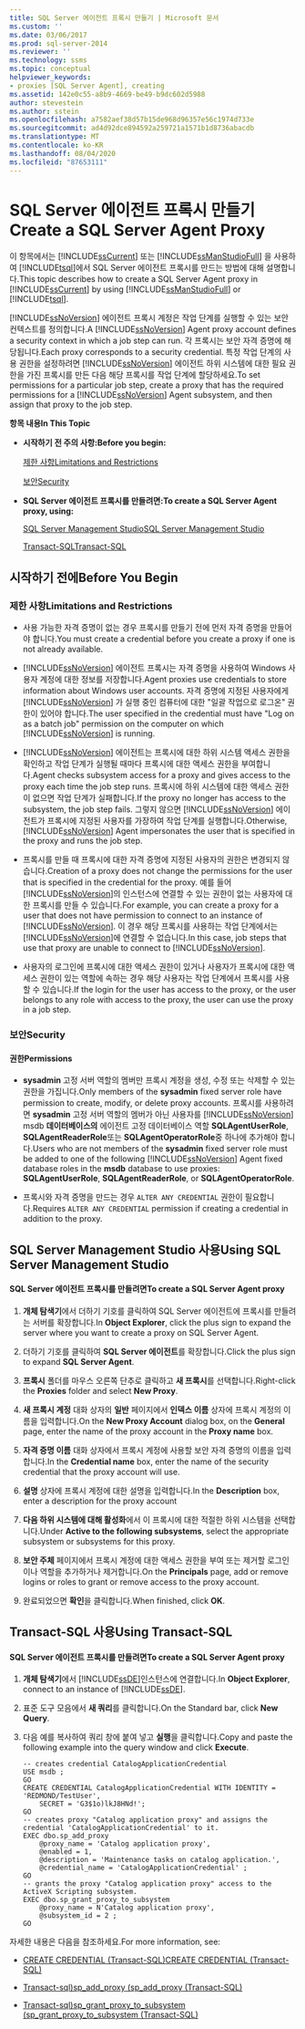 ```yaml
---
title: SQL Server 에이전트 프록시 만들기 | Microsoft 문서
ms.custom: ''
ms.date: 03/06/2017
ms.prod: sql-server-2014
ms.reviewer: ''
ms.technology: ssms
ms.topic: conceptual
helpviewer_keywords:
- proxies [SQL Server Agent], creating
ms.assetid: 142e0c55-a8b9-4669-be49-b9dc602d5988
author: stevestein
ms.author: sstein
ms.openlocfilehash: a7582aef38d57b15de968d96357e56c1974d733e
ms.sourcegitcommit: ad4d92dce894592a259721a1571b1d8736abacdb
ms.translationtype: MT
ms.contentlocale: ko-KR
ms.lasthandoff: 08/04/2020
ms.locfileid: "87653111"
---
```

# <a name="create-a-sql-server-agent-proxy"></a><span data-ttu-id="c4cc6-102">SQL Server 에이전트 프록시 만들기</span><span class="sxs-lookup"><span data-stu-id="c4cc6-102">Create a SQL Server Agent Proxy</span></span>
  <span data-ttu-id="c4cc6-103">이 항목에서는 [!INCLUDE[ssCurrent](../../includes/sscurrent-md.md)] 또는 [!INCLUDE[ssManStudioFull](../../includes/ssmanstudiofull-md.md)] 을 사용하여 [!INCLUDE[tsql](../../includes/tsql-md.md)]에서 SQL Server 에이전트 프록시를 만드는 방법에 대해 설명합니다.</span><span class="sxs-lookup"><span data-stu-id="c4cc6-103">This topic describes how to create a SQL Server Agent proxy in [!INCLUDE[ssCurrent](../../includes/sscurrent-md.md)] by using [!INCLUDE[ssManStudioFull](../../includes/ssmanstudiofull-md.md)] or [!INCLUDE[tsql](../../includes/tsql-md.md)].</span></span>  
  
 <span data-ttu-id="c4cc6-104">[!INCLUDE[ssNoVersion](../../includes/ssnoversion-md.md)] 에이전트 프록시 계정은 작업 단계를 실행할 수 있는 보안 컨텍스트를 정의합니다.</span><span class="sxs-lookup"><span data-stu-id="c4cc6-104">A [!INCLUDE[ssNoVersion](../../includes/ssnoversion-md.md)] Agent proxy account defines a security context in which a job step can run.</span></span> <span data-ttu-id="c4cc6-105">각 프록시는 보안 자격 증명에 해당됩니다.</span><span class="sxs-lookup"><span data-stu-id="c4cc6-105">Each proxy corresponds to a security credential.</span></span> <span data-ttu-id="c4cc6-106">특정 작업 단계의 사용 권한을 설정하려면 [!INCLUDE[ssNoVersion](../../includes/ssnoversion-md.md)] 에이전트 하위 시스템에 대한 필요 권한을 가진 프록시를 만든 다음 해당 프록시를 작업 단계에 할당하세요.</span><span class="sxs-lookup"><span data-stu-id="c4cc6-106">To set permissions for a particular job step, create a proxy that has the required permissions for a [!INCLUDE[ssNoVersion](../../includes/ssnoversion-md.md)] Agent subsystem, and then assign that proxy to the job step.</span></span>  
  
 <span data-ttu-id="c4cc6-107">**항목 내용**</span><span class="sxs-lookup"><span data-stu-id="c4cc6-107">**In This Topic**</span></span>  
  
-   <span data-ttu-id="c4cc6-108">**시작하기 전 주의 사항:**</span><span class="sxs-lookup"><span data-stu-id="c4cc6-108">**Before you begin:**</span></span>  
  
     [<span data-ttu-id="c4cc6-109">제한 사항</span><span class="sxs-lookup"><span data-stu-id="c4cc6-109">Limitations and Restrictions</span></span>](#Restrictions)  
  
     [<span data-ttu-id="c4cc6-110">보안</span><span class="sxs-lookup"><span data-stu-id="c4cc6-110">Security</span></span>](#Security)  
  
-   <span data-ttu-id="c4cc6-111">**SQL Server 에이전트 프록시를 만들려면:**</span><span class="sxs-lookup"><span data-stu-id="c4cc6-111">**To create a SQL Server Agent proxy, using:**</span></span>  
  
     [<span data-ttu-id="c4cc6-112">SQL Server Management Studio</span><span class="sxs-lookup"><span data-stu-id="c4cc6-112">SQL Server Management Studio</span></span>](#SSMSProcedure)  
  
     [<span data-ttu-id="c4cc6-113">Transact-SQL</span><span class="sxs-lookup"><span data-stu-id="c4cc6-113">Transact-SQL</span></span>](#TsqlProcedure)  
  
##  <a name="before-you-begin"></a><a name="BeforeYouBegin"></a> <span data-ttu-id="c4cc6-114">시작하기 전에</span><span class="sxs-lookup"><span data-stu-id="c4cc6-114">Before You Begin</span></span>  
  
###  <a name="limitations-and-restrictions"></a><a name="Restrictions"></a> <span data-ttu-id="c4cc6-115">제한 사항</span><span class="sxs-lookup"><span data-stu-id="c4cc6-115">Limitations and Restrictions</span></span>  
  
-   <span data-ttu-id="c4cc6-116">사용 가능한 자격 증명이 없는 경우 프록시를 만들기 전에 먼저 자격 증명을 만들어야 합니다.</span><span class="sxs-lookup"><span data-stu-id="c4cc6-116">You must create a credential before you create a proxy if one is not already available.</span></span>  
  
-   [!INCLUDE[ssNoVersion](../../includes/ssnoversion-md.md)] <span data-ttu-id="c4cc6-117">에이전트 프록시는 자격 증명을 사용하여 Windows 사용자 계정에 대한 정보를 저장합니다.</span><span class="sxs-lookup"><span data-stu-id="c4cc6-117">Agent proxies use credentials to store information about Windows user accounts.</span></span> <span data-ttu-id="c4cc6-118">자격 증명에 지정된 사용자에게 [!INCLUDE[ssNoVersion](../../includes/ssnoversion-md.md)] 가 실행 중인 컴퓨터에 대한 "일괄 작업으로 로그온" 권한이 있어야 합니다.</span><span class="sxs-lookup"><span data-stu-id="c4cc6-118">The user specified in the credential must have "Log on as a batch job" permission on the computer on which [!INCLUDE[ssNoVersion](../../includes/ssnoversion-md.md)] is running.</span></span>  
  
-   [!INCLUDE[ssNoVersion](../../includes/ssnoversion-md.md)] <span data-ttu-id="c4cc6-119">에이전트는 프록시에 대한 하위 시스템 액세스 권한을 확인하고 작업 단계가 실행될 때마다 프록시에 대한 액세스 권한을 부여합니다.</span><span class="sxs-lookup"><span data-stu-id="c4cc6-119">Agent checks subsystem access for a proxy and gives access to the proxy each time the job step runs.</span></span> <span data-ttu-id="c4cc6-120">프록시에 하위 시스템에 대한 액세스 권한이 없으면 작업 단계가 실패합니다.</span><span class="sxs-lookup"><span data-stu-id="c4cc6-120">If the proxy no longer has access to the subsystem, the job step fails.</span></span> <span data-ttu-id="c4cc6-121">그렇지 않으면 [!INCLUDE[ssNoVersion](../../includes/ssnoversion-md.md)] 에이전트가 프록시에 지정된 사용자를 가장하여 작업 단계를 실행합니다.</span><span class="sxs-lookup"><span data-stu-id="c4cc6-121">Otherwise, [!INCLUDE[ssNoVersion](../../includes/ssnoversion-md.md)] Agent impersonates the user that is specified in the proxy and runs the job step.</span></span>  
  
-   <span data-ttu-id="c4cc6-122">프록시를 만들 때 프록시에 대한 자격 증명에 지정된 사용자의 권한은 변경되지 않습니다.</span><span class="sxs-lookup"><span data-stu-id="c4cc6-122">Creation of a proxy does not change the permissions for the user that is specified in the credential for the proxy.</span></span> <span data-ttu-id="c4cc6-123">예를 들어 [!INCLUDE[ssNoVersion](../../includes/ssnoversion-md.md)]의 인스턴스에 연결할 수 있는 권한이 없는 사용자에 대한 프록시를 만들 수 있습니다.</span><span class="sxs-lookup"><span data-stu-id="c4cc6-123">For example, you can create a proxy for a user that does not have permission to connect to an instance of [!INCLUDE[ssNoVersion](../../includes/ssnoversion-md.md)].</span></span> <span data-ttu-id="c4cc6-124">이 경우 해당 프록시를 사용하는 작업 단계에서는 [!INCLUDE[ssNoVersion](../../includes/ssnoversion-md.md)]에 연결할 수 없습니다.</span><span class="sxs-lookup"><span data-stu-id="c4cc6-124">In this case, job steps that use that proxy are unable to connect to [!INCLUDE[ssNoVersion](../../includes/ssnoversion-md.md)].</span></span>  
  
-   <span data-ttu-id="c4cc6-125">사용자의 로그인에 프록시에 대한 액세스 권한이 있거나 사용자가 프록시에 대한 액세스 권한이 있는 역할에 속하는 경우 해당 사용자는 작업 단계에서 프록시를 사용할 수 있습니다.</span><span class="sxs-lookup"><span data-stu-id="c4cc6-125">If the login for the user has access to the proxy, or the user belongs to any role with access to the proxy, the user can use the proxy in a job step.</span></span>  
  
###  <a name="security"></a><a name="Security"></a> <span data-ttu-id="c4cc6-126">보안</span><span class="sxs-lookup"><span data-stu-id="c4cc6-126">Security</span></span>  
  
####  <a name="permissions"></a><a name="Permissions"></a> <span data-ttu-id="c4cc6-127">권한</span><span class="sxs-lookup"><span data-stu-id="c4cc6-127">Permissions</span></span>  
  
-   <span data-ttu-id="c4cc6-128">**sysadmin** 고정 서버 역할의 멤버만 프록시 계정을 생성, 수정 또는 삭제할 수 있는 권한을 가집니다.</span><span class="sxs-lookup"><span data-stu-id="c4cc6-128">Only members of the **sysadmin** fixed server role have permission to create, modify, or delete proxy accounts.</span></span> <span data-ttu-id="c4cc6-129">프록시를 사용하려면 **sysadmin** 고정 서버 역할의 멤버가 아닌 사용자를 [!INCLUDE[ssNoVersion](../../includes/ssnoversion-md.md)] msdb **데이터베이스의** 에이전트 고정 데이터베이스 역할 **SQLAgentUserRole**, **SQLAgentReaderRole**또는 **SQLAgentOperatorRole**중 하나에 추가해야 합니다.</span><span class="sxs-lookup"><span data-stu-id="c4cc6-129">Users who are not members of the **sysadmin** fixed server role must be added to one of the following [!INCLUDE[ssNoVersion](../../includes/ssnoversion-md.md)] Agent fixed database roles in the **msdb** database to use proxies: **SQLAgentUserRole**, **SQLAgentReaderRole**, or **SQLAgentOperatorRole**.</span></span>  
  
-   <span data-ttu-id="c4cc6-130">프록시와 자격 증명을 만드는 경우 `ALTER ANY CREDENTIAL` 권한이 필요합니다.</span><span class="sxs-lookup"><span data-stu-id="c4cc6-130">Requires `ALTER ANY CREDENTIAL` permission if creating a credential in addition to the proxy.</span></span>  
  
##  <a name="using-sql-server-management-studio"></a><a name="SSMSProcedure"></a> <span data-ttu-id="c4cc6-131">SQL Server Management Studio 사용</span><span class="sxs-lookup"><span data-stu-id="c4cc6-131">Using SQL Server Management Studio</span></span>  
  
#### <a name="to-create-a-sql-server-agent-proxy"></a><span data-ttu-id="c4cc6-132">SQL Server 에이전트 프록시를 만들려면</span><span class="sxs-lookup"><span data-stu-id="c4cc6-132">To create a SQL Server Agent proxy</span></span>  
  
1.  <span data-ttu-id="c4cc6-133">**개체 탐색기**에서 더하기 기호를 클릭하여 SQL Server 에이전트에 프록시를 만들려는 서버를 확장합니다.</span><span class="sxs-lookup"><span data-stu-id="c4cc6-133">In **Object Explorer**, click the plus sign to expand the server where you want to create a proxy on SQL Server Agent.</span></span>  
  
2.  <span data-ttu-id="c4cc6-134">더하기 기호를 클릭하여 **SQL Server 에이전트**를 확장합니다.</span><span class="sxs-lookup"><span data-stu-id="c4cc6-134">Click the plus sign to expand **SQL Server Agent**.</span></span>  
  
3.  <span data-ttu-id="c4cc6-135">**프록시** 폴더를 마우스 오른쪽 단추로 클릭하고 **새 프록시**를 선택합니다.</span><span class="sxs-lookup"><span data-stu-id="c4cc6-135">Right-click the **Proxies** folder and select **New Proxy**.</span></span>  
  
4.  <span data-ttu-id="c4cc6-136">**새 프록시 계정** 대화 상자의 **일반** 페이지에서 **인덱스 이름** 상자에 프록시 계정의 이름을 입력합니다.</span><span class="sxs-lookup"><span data-stu-id="c4cc6-136">On the **New Proxy Account** dialog box, on the **General** page, enter the name of the proxy account in the **Proxy name** box.</span></span>  
  
5.  <span data-ttu-id="c4cc6-137">**자격 증명 이름** 대화 상자에서 프록시 계정에 사용할 보안 자격 증명의 이름을 입력합니다.</span><span class="sxs-lookup"><span data-stu-id="c4cc6-137">In the **Credential name** box, enter the name of the security credential that the proxy account will use.</span></span>  
  
6.  <span data-ttu-id="c4cc6-138">**설명** 상자에 프록시 계정에 대한 설명을 입력합니다.</span><span class="sxs-lookup"><span data-stu-id="c4cc6-138">In the **Description** box, enter a description for the proxy account</span></span>  
  
7.  <span data-ttu-id="c4cc6-139">**다음 하위 시스템에 대해 활성화**에서 이 프록시에 대한 적절한 하위 시스템을 선택합니다.</span><span class="sxs-lookup"><span data-stu-id="c4cc6-139">Under **Active to the following subsystems**, select the appropriate subsystem or subsystems for this proxy.</span></span>  
  
8.  <span data-ttu-id="c4cc6-140">**보안 주체** 페이지에서 프록시 계정에 대한 액세스 권한을 부여 또는 제거할 로그인이나 역할을 추가하거나 제거합니다.</span><span class="sxs-lookup"><span data-stu-id="c4cc6-140">On the **Principals** page, add or remove logins or roles to grant or remove access to the proxy account.</span></span>  
  
9. <span data-ttu-id="c4cc6-141">완료되었으면 **확인**을 클릭합니다.</span><span class="sxs-lookup"><span data-stu-id="c4cc6-141">When finished, click **OK**.</span></span>  
  
##  <a name="using-transact-sql"></a><a name="TsqlProcedure"></a> <span data-ttu-id="c4cc6-142">Transact-SQL 사용</span><span class="sxs-lookup"><span data-stu-id="c4cc6-142">Using Transact-SQL</span></span>  
  
#### <a name="to-create-a-sql-server-agent-proxy"></a><span data-ttu-id="c4cc6-143">SQL Server 에이전트 프록시를 만들려면</span><span class="sxs-lookup"><span data-stu-id="c4cc6-143">To create a SQL Server Agent proxy</span></span>  
  
1.  <span data-ttu-id="c4cc6-144">**개체 탐색기**에서 [!INCLUDE[ssDE](../../includes/ssde-md.md)]인스턴스에 연결합니다.</span><span class="sxs-lookup"><span data-stu-id="c4cc6-144">In **Object Explorer**, connect to an instance of [!INCLUDE[ssDE](../../includes/ssde-md.md)].</span></span>  
  
2.  <span data-ttu-id="c4cc6-145">표준 도구 모음에서 **새 쿼리**를 클릭합니다.</span><span class="sxs-lookup"><span data-stu-id="c4cc6-145">On the Standard bar, click **New Query**.</span></span>  
  
3.  <span data-ttu-id="c4cc6-146">다음 예를 복사하여 쿼리 창에 붙여 넣고 **실행**을 클릭합니다.</span><span class="sxs-lookup"><span data-stu-id="c4cc6-146">Copy and paste the following example into the query window and click **Execute**.</span></span>  
  
    ```  
    -- creates credential CatalogApplicationCredential  
    USE msdb ;  
    GO  
    CREATE CREDENTIAL CatalogApplicationCredential WITH IDENTITY = 'REDMOND/TestUser',   
        SECRET = 'G3$1o)lkJ8HNd!';  
    GO  
    -- creates proxy "Catalog application proxy" and assigns the credential 'CatalogApplicationCredential' to it.  
    EXEC dbo.sp_add_proxy  
        @proxy_name = 'Catalog application proxy',  
        @enabled = 1,  
        @description = 'Maintenance tasks on catalog application.',  
        @credential_name = 'CatalogApplicationCredential' ;  
    GO  
    -- grants the proxy "Catalog application proxy" access to the ActiveX Scripting subsystem.  
    EXEC dbo.sp_grant_proxy_to_subsystem  
        @proxy_name = N'Catalog application proxy',  
        @subsystem_id = 2 ;  
    GO  
    ```  
  
 <span data-ttu-id="c4cc6-147">자세한 내용은 다음을 참조하세요.</span><span class="sxs-lookup"><span data-stu-id="c4cc6-147">For more information, see:</span></span>  
  
-   [<span data-ttu-id="c4cc6-148">CREATE CREDENTIAL &#40;Transact-SQL&#41;</span><span class="sxs-lookup"><span data-stu-id="c4cc6-148">CREATE CREDENTIAL &#40;Transact-SQL&#41;</span></span>](/sql/t-sql/statements/create-credential-transact-sql)  
  
-   [<span data-ttu-id="c4cc6-149">Transact-sql&#41;sp_add_proxy &#40;</span><span class="sxs-lookup"><span data-stu-id="c4cc6-149">sp_add_proxy &#40;Transact-SQL&#41;</span></span>](/sql/relational-databases/system-stored-procedures/sp-add-proxy-transact-sql)  
  
-   [<span data-ttu-id="c4cc6-150">Transact-sql&#41;sp_grant_proxy_to_subsystem &#40;</span><span class="sxs-lookup"><span data-stu-id="c4cc6-150">sp_grant_proxy_to_subsystem &#40;Transact-SQL&#41;</span></span>](/sql/relational-databases/system-stored-procedures/sp-grant-proxy-to-subsystem-transact-sql)  
  
  
